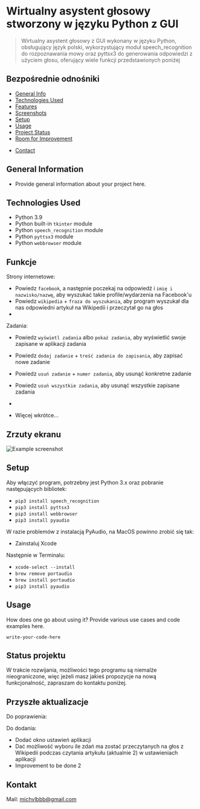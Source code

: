 # Wirtualny asystent głosowy stworzony w języku Python z GUI
> Wirtualny asystent głosowy z GUI wykonany w języku Python, obsługujący język polski, wykorzystujący moduł speech_recognition do rozpoznawania mowy oraz pyttsx3 do generowania odpowiedzi z użyciem głosu, oferujący wiele funkcji przedstawionych poniżej

## Bezpośrednie odnośniki
* [General Info](#general-information)
* [Technologies Used](#technologies-used)
* [Features](#features)
* [Screenshots](#screenshots)
* [Setup](#setup)
* [Usage](#usage)
* [Project Status](#project-status)
* [Room for Improvement](#room-for-improvement)
<!-- * [Acknowledgements](#acknowledgements) -->
* [Contact](#contact)
<!-- * [License](#license) -->


## General Information
- Provide general information about your project here.

<!-- You don't have to answer all the questions - just the ones relevant to your project. -->


## Technologies Used
- Python 3.9
- Python built-in `tkinter` module
- Python `speech_recognition` module
- Python `pyttsx3` module
- Python `webbrowser` module


## Funkcje
Strony internetowe:
- Powiedz `facebook`, a następnie poczekaj na odpowiedź i `imię i nazwisko/nazwę`, aby wyszukać takie profile/wydarzenia na Facebook'u
- Powiedz `wikipedia` + `fraza do wyszukania`, aby program wyszukał dla nas odpowiedni artykuł na Wikipedii i przeczytał go na głos
- 

Zadania:
- Powiedz `wyświetl zadania` albo `pokaż zadania`, aby wyświetlić swoje zapisane w aplikacji zadania 
- Powiedz `dodaj zadanie` + `treść zadania do zapisania`, aby zapisać nowe zadanie
- Powiedz `usuń zadanie` + `numer zadania`, aby usunąć konkretne zadanie
- Powiedz `usuń wszystkie zadania`, aby usunąć wszystkie zapisane zadania
- 

- Więcej wkrótce...


## Zrzuty ekranu
![Example screenshot](./img/screenshot.png)
<!-- If you have screenshots you'd like to share, include them here. -->


## Setup
Aby włączyć program, potrzebny jest Python 3.x oraz pobranie następujących bibliotek:
- `pip3 install speech_recognition`
- `pip3 install pyttsx3`
- `pip3 install webbrowser`
- `pip3 install pyaudio`    

W razie problemów z instalacją PyAudio, na MacOS powinno zrobić się tak:
- Zainstaluj Xcode

Następnie w Terminalu:
- `xcode-select --install`
- `brew remove portaudio`
- `brew install portaudio`
- `pip3 install pyaudio`


## Usage
How does one go about using it?
Provide various use cases and code examples here.

`write-your-code-here`


## Status projektu
W trakcie rozwijania, możliwości tego programu są niemalże nieograniczone, więc jeżeli masz jakieś propozycje na nową funkcjonalność, zapraszam do kontaktu poniżej.


## Przyszłe aktualizacje

Do poprawienia:

Do dodania:
- Dodać okno ustawień aplikacji
- Dać możliwość wyboru ile zdań ma zostać przeczytanych na głos z Wikipedii podczas czytania artykułu (aktualnie 2) w ustawieniach aplikacji
- Improvement to be done 2


<!--
## Acknowledgements
Give credit here.
- This project was inspired by...
- This project was based on [this tutorial](https://www.example.com).
- Many thanks to...
-->


## Kontakt
Mail: michvlbbb@gmail.com


<!-- Optional -->
<!-- ## License -->
<!-- This project is open source and available under the [... License](). -->

<!-- You don't have to include all sections - just the one's relevant to your project -->
